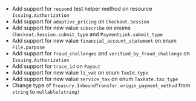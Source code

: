 * Add support for `respond` test helper method on resource `Issuing.Authorization`
* Add support for `adaptive_pricing` on `Checkout.Session`
* Add support for new value `subscribe` on enums `Checkout.Session.submit_type` and `PaymentLink.submit_type`
* Add support for new value `financial_account_statement` on enum `File.purpose`
* Add support for `fraud_challenges` and `verified_by_fraud_challenge` on `Issuing.Authorization`
* Add support for `trace_id` on `Payout`
* Add support for new value `li_vat` on enum `TaxId.type`
* Add support for new value `service_tax` on enum `TaxRate.tax_type`
* Change type of `Treasury.InboundTransfer.origin_payment_method` from `string` to `nullable(string)`